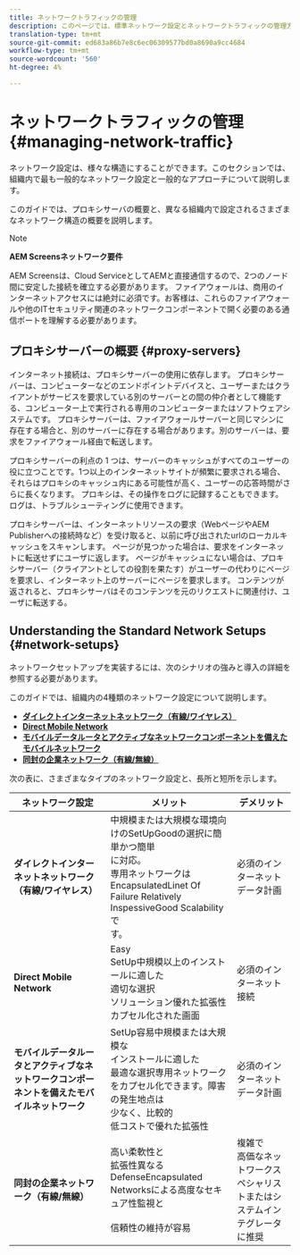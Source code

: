 ```yaml
---
title: ネットワークトラフィックの管理
description: このページでは、標準ネットワーク設定とネットワークトラフィックの管理方法について説明します。
translation-type: tm+mt
source-git-commit: ed683a86b7e8c6ec06309577bd0a8690a9cc4684
workflow-type: tm+mt
source-wordcount: '560'
ht-degree: 4%

---
```



# ネットワークトラフィックの管理 {#managing-network-traffic}

ネットワーク設定は、様々な構造にすることができます。このセクションでは、組織内で最も一般的なネットワーク設定と一般的なアプローチについて説明します。

このガイドでは、プロキシサーバの概要と、異なる組織内で設定されるさまざまなネットワーク構造の概要を説明します。

>[!NOTE]
>
>**AEM Screensネットワーク要件**
>
>AEM Screensは、Cloud ServiceとしてAEMと直接通信するので、2つのノード間に安定した接続を確立する必要があります。 ファイアウォールは、商用のインターネットアクセスには絶対に必須です。お客様は、これらのファイアウォールや他のITセキュリティ関連のネットワークコンポーネントで開く必要のある通信ポートを理解する必要があります。

## プロキシサーバーの概要 {#proxy-servers}

インターネット接続は、プロキシサーバーの使用に依存します。 プロキシサーバーは、コンピューターなどのエンドポイントデバイスと、ユーザーまたはクライアントがサービスを要求している別のサーバーとの間の仲介者として機能する、コンピューター上で実行される専用のコンピューターまたはソフトウェアシステムです。 プロキシサーバーは、ファイアウォールサーバーと同じマシンに存在する場合と、別のサーバーに存在する場合があります。別のサーバーは、要求をファイアウォール経由で転送します。

プロキシサーバーの利点の 1 つは、サーバーのキャッシュがすべてのユーザーの役に立つことです。1つ以上のインターネットサイトが頻繁に要求される場合、それらはプロキシのキャッシュ内にある可能性が高く、ユーザーの応答時間がさらに長くなります。 プロキシは、その操作をログに記録することもできます。ログは、トラブルシューティングに使用できます。

プロキシサーバーは、インターネットリソースの要求（WebページやAEM Publisherへの接続時など）を受け取ると、以前に呼び出されたurlのローカルキャッシュをスキャンします。 ページが見つかった場合は、要求をインターネットに転送せずにユーザに返します。 ページがキャッシュにない場合は、プロキシサーバー（クライアントとしての役割を果たす）がユーザーの代わりにページを要求し、インターネット上のサーバーにページを要求します。 コンテンツが返されると、プロキシサーバはそのコンテンツを元のリクエストに関連付け、ユーザに転送する。

## Understanding the Standard Network Setups {#network-setups}

ネットワークセットアップを実装するには、次のシナリオの強みと導入の詳細を参照する必要があります。

このガイドでは、組織内の4種類のネットワーク設定について説明します。

* **[ダイレクトインターネットネットワーク（有線/ワイヤレス）](/help/using/direct-internet-network.md)**
* **[Direct Mobile Network](/help/using/mobile-network.md)**
* **[モバイルデータルータとアクティブなネットワークコンポーネントを備えたモバイルネットワーク](/help/using/mobile-network-router.md)**
* **[同封の企業ネットワーク（有線/無線）](/help/using/enclosed-corporate-network.md)**

次の表に、さまざまなタイプのネットワーク設定と、長所と短所を示します。

| ネットワーク設定 | メリット | デメリット |
|--- |--- |--- |
| **ダイレクトインターネットネットワーク（有線/ワイヤレス）** | 中規模または大規模な環境向けのSetUpGoodの選択に簡単かつ簡単<br>に対応。<br>専用ネットワークは<br>EncapsulatedLinet Of<br>Failure Relatively InspessiveGood Scalabilityで<br>す。 | 必須のインターネットデータ計画 |
| **Direct Mobile Network** | Easy<br>SetUp中規模以上のインストールに適した<br>適切な選択<br>ソリューション優れた拡張性カプセル化された画面 | 必須のインターネット接続 |
| **モバイルデータルータとアクティブなネットワークコンポーネントを備えたモバイルネットワーク** | SetUp容易中規模または大規模な<br>インストールに適した<br>最適な選択専用ネットワーク<br>をカプセル化できます。障害の発生地点は<br>少なく、比較的<br>低コストで優れた拡張性 | 必須のインターネットデータ計画 |
| **同封の企業ネットワーク（有線/無線）** | 高い柔軟性と<br>拡張性異なるDefenseEncapsulated<br>Networksによる高度なセキュア性監視と<br><br>信頼性の維持が容易 | 複雑で<br>高価なネットワークスペシャリストまたはシステムインテグレータに推奨 |

